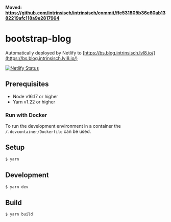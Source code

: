 **Moved: https://github.com/intrinsisch/intrinsisch/commit/ffc531805b36e60ab1382219afc118a9e2817964**

# bootstrap-blog

Automatically deployed by Netlify to [https://bs.blog.intrinsisch.lvl8.io/](https://bs.blog.intrinsisch.lvl8.io/)

[![Netlify Status](https://api.netlify.com/api/v1/badges/2b05ccf6-f07c-440a-ac6c-3b1d5e54cde0/deploy-status)](https://app.netlify.com/sites/dulcet-cactus-99b703/deploys)

## Prerequisites

* Node v16.17 or higher
* Yarn v1.22 or higher

### Run with Docker

To run the development environment in a container the `/.devcontainer/Dockerfile` can be used.

## Setup

```sh
$ yarn
```

## Development

```sh
$ yarn dev
```

## Build

```sh
$ yarn build
```

